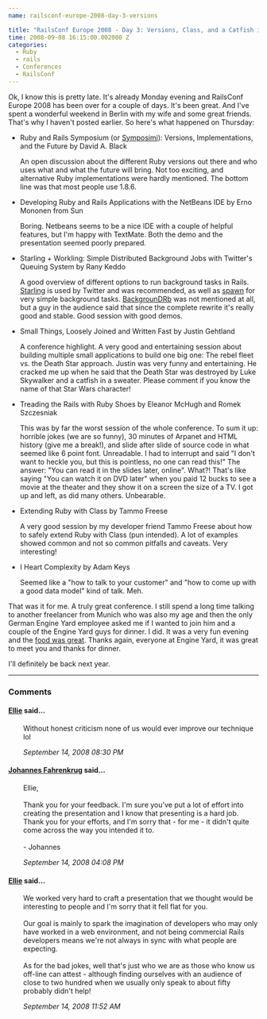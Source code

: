 ```yaml
---
name: railsconf-europe-2008-day-3-versions

title: "RailsConf Europe 2008 - Day 3: Versions, Class, and a Catfish in a Sweater"
time: 2008-09-08 16:15:00.002000 Z
categories:
  - Ruby
  - rails
  - Conferences
  - RailsConf
---
```


Ok, I know this is pretty late. It's already Monday evening and RailsConf Europe 2008 has been over for a couple of days. It's been great. And I've spent a wonderful weekend in Berlin with my wife and some great friends. That's why I haven't posted earlier.
So here's what happened on Thursday:

<ul><li>Ruby and Rails Symposium (or <a href="http://symposimi.com/">Symposimi</a>): Versions, Implementations, and the Future by David A. Black
<p>An open discussion about the different Ruby versions out there and who uses what and what the future will bring. Not too exciting, and alternative Ruby implementations were hardly mentioned. The bottom line was that most people use 1.8.6.</p></li><li>  Developing Ruby and Rails Applications with the NetBeans IDE by Erno Mononen from Sun
<p>Boring. Netbeans seems to be a nice IDE with a couple of helpful features, but I'm happy with TextMate. Both the demo and the presentation seemed poorly prepared.</p></li><li>Starling + Workling: Simple Distributed Background Jobs with Twitter's Queuing System by Rany Keddo
<p>A good overview of different options to run background tasks in Rails. <a href="http://dev.twitter.com/2008/01/announcing-starling.html">Starling</a> is used by Twitter and was recommended, as well as <a href="http://rubyforge.org/projects/spawn/">spawn</a> for very simple background tasks. <a href="http://backgroundrb.rubyforge.org/">BackgrounDRb</a> was not mentioned at all, but a guy in the audience said that since the complete rewrite it's really good and stable. Good session with good demos.</p></li><li>Small Things, Loosely Joined and Written Fast by Justin Gehtland
<p>A conference highlight. A very good and entertaining session about building multiple small applications to build one big one: The rebel fleet vs. the Death Star approach. Justin was very funny and entertaining. He cracked me up when he said that the Death Star was destroyed by Luke Skywalker and a catfish in a sweater. Please comment if you know the name of that Star Wars character!</p></li><li>Treading the Rails with Ruby Shoes by Eleanor McHugh and Romek Szczesniak
<p>This was by far the worst session of the whole conference. To sum it up: horrible jokes (we are so funny), 30 minutes of Arpanet and HTML history (give me a break!), and slide after slide of source code in what seemed like 6 point font. Unreadable. I had to interrupt and said "I don't want to heckle you, but this is pointless, no one can read this!" The answer: "You can read it in the slides later, online". What?! That's like saying "You can watch it on DVD later" when you paid 12 bucks to see a movie at the theater and they show it on a screen the size of a TV. I got up and left, as did many others. Unbearable.</p></li><li>Extending Ruby with Class by Tammo Freese
<p>A very good session by my developer friend Tammo Freese about how to safely extend Ruby with Class (pun intended). A lot of examples showed common and not so common pitfalls and caveats. Very interesting!</p></li><li>I Heart Complexity by Adam Keys
<p>Seemed like a "how to talk to your customer" and "how to come up with a good data model" kind of talk. Meh.</p>
</li></ul>

That was it for me. A truly great conference. I still spend a long time talking to another freelancer from Munich who was also my age and then the only German Engine Yard employee asked me if I wanted to join him and a couple of the Engine Yard guys for dinner. I did. It was a very fun evening and the <a href="http://www.goodtime-berlin.de/">food was great</a>. Thanks again, everyone at Engine Yard, it was great to meet you and thanks for dinner.

I'll definitely be back next year.
<br/><hr/><h3>Comments</h3>

<div class="swcomment"><h4><a href="http://www.blogger.com/profile/05205879344358972314">Ellie</a> said...</h4>
<p style="margin-left: 30px">Without honest criticism none of us would ever improve our technique lol</p>
<em class="swlightgray" style="margin-left: 30px">September 14, 2008 08:30 PM</em></div>
<div class="swcomment"><h4><a href="http://www.blogger.com/profile/06650223978538123548">Johannes Fahrenkrug</a> said...</h4>
<p style="margin-left: 30px">Ellie,<BR/><BR/>Thank you for your feedback. I'm sure you've put a lot of effort into creating the presentation and I know that presenting is a hard job. <BR/>Thank you for your efforts, and I'm sorry that - for me - it didn't quite come across the way you intended it to.<BR/><BR/>- Johannes</p>
<em class="swlightgray" style="margin-left: 30px">September 14, 2008 04:08 PM</em></div>
<div class="swcomment"><h4><a href="http://www.blogger.com/profile/05205879344358972314">Ellie</a> said...</h4>
<p style="margin-left: 30px">We worked very hard to craft a presentation that we thought would be interesting to people and I'm sorry that it fell flat for you.<BR/><BR/>Our goal is mainly to spark the imagination of developers who may only have worked in a web environment, and not being commercial Rails developers means we're not always in sync with what people are expecting.<BR/><BR/>As for the bad jokes, well that's just who we are as those who know us off-line can attest - although finding ourselves with an audience of close to two hundred when we usually only speak to about fifty probably didn't help!</p>
<em class="swlightgray" style="margin-left: 30px">September 14, 2008 11:52 AM</em></div>
